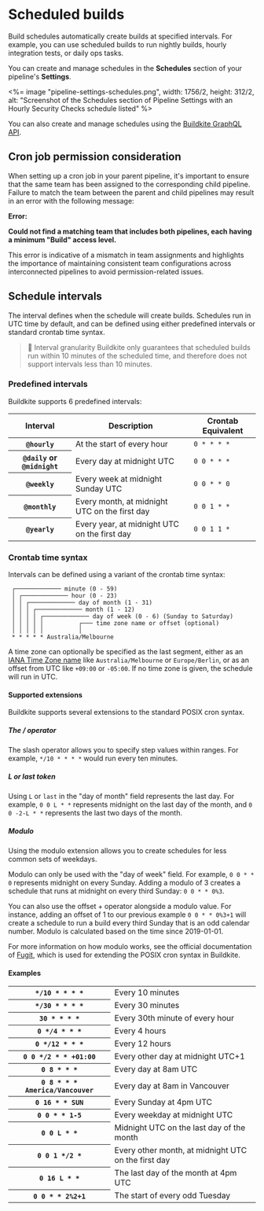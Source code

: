 # Scheduled builds

Build schedules automatically create builds at specified intervals. For example, you can use scheduled builds to run nightly builds, hourly integration tests, or daily ops tasks.

You can create and manage schedules in the **Schedules** section of your pipeline's **Settings**.

<%= image "pipeline-settings-schedules.png", width: 1756/2, height: 312/2, alt: "Screenshot of the Schedules section of Pipeline Settings with an Hourly Security Checks schedule listed" %>

You can also create and manage schedules using the [Buildkite GraphQL API](/docs/apis/graphql-api).

## Cron job permission consideration

When setting up a cron job in your parent pipeline, it's important to ensure that the same team has been assigned to the corresponding child pipeline. Failure to match the team between the parent and child pipelines may result in an error with the following message:

**Error:**

**Could not find a matching team that includes both pipelines, each having a minimum "Build" access level.**

This error is indicative of a mismatch in team assignments and highlights the importance of maintaining consistent team configurations across interconnected pipelines to avoid permission-related issues.

## Schedule intervals

The interval defines when the schedule will create builds. Schedules run in UTC time by default, and can be defined using either predefined intervals or standard crontab time syntax.

> 🚧 Interval granularity
> Buildkite only guarantees that scheduled builds run within 10 minutes of the scheduled time, and therefore does not support intervals less than 10 minutes.

### Predefined intervals

Buildkite supports 6 predefined intervals:

<table>
  <thead>
    <tr><th>Interval</th><th>Description</th><th>Crontab Equivalent</th></tr>
  </thead>
  <tbody>
    <tr><th><code>@hourly</code></th><td>At the start of every hour</td><td><code>0 * * * *</code></td></tr>
    <tr><th><code>@daily</code> or <code>@midnight</code></th><td>Every day at midnight UTC</td><td><code>0 0 * * *</code></td></tr>
    <tr><th><code>@weekly</code></th><td>Every week at midnight Sunday UTC</td><td><code>0 0 * * 0</code></td></tr>
    <tr><th><code>@monthly</code></th><td>Every month, at midnight UTC on the first day</td><td><code>0 0 1 * *</code></td></tr>
    <tr><th><code>@yearly</code></th><td>Every year, at midnight UTC on the first day</td><td><code>0 0 1 1 *</code></td></tr>
  </tbody>
</table>

### Crontab time syntax

Intervals can be defined using a variant of the crontab time syntax:

```
 ┌───────────── minute (0 - 59)
 │ ┌───────────── hour (0 - 23)
 │ │ ┌───────────── day of month (1 - 31)
 │ │ │ ┌───────────── month (1 - 12)
 │ │ │ │ ┌───────────── day of week (0 - 6) (Sunday to Saturday)
 │ │ │ │ │          ┌─── time zone name or offset (optional)
 │ │ │ │ │          │
 * * * * * Australia/Melbourne
```

A time zone can optionally be specified as the last segment, either as an [IANA Time Zone name](https://en.wikipedia.org/wiki/List_of_tz_database_time_zones) like `Australia/Melbourne` or `Europe/Berlin`, or as an offset from UTC like `+09:00` or `-05:00`. If no time zone is given, the schedule will run in UTC.

#### Supported extensions

Buildkite supports several extensions to the standard POSIX cron syntax.

##### The / operator

The slash operator allows you to specify step values within ranges. For example, `*/10 * * * *` would run every ten minutes.

##### L or last token

Using `L` or `last` in the "day of month" field represents the last day. For example, `0 0 L * *` represents midnight on the last day of the month, and `0 0 -2-L * *` represents the last two days of the month.

##### Modulo

Using the modulo extension allows you to create schedules for less common sets of weekdays.

Modulo can only be used with the "day of week" field. For example, `0 0 * * 0` represents midnight on every Sunday. Adding a modulo of 3 creates a schedule that runs at midnight on every third Sunday: `0 0 * * 0%3`.

You can also use the offset + operator alongside a modulo value. For instance, adding an offset of 1 to our previous example `0 0 * * 0%3+1` will create a schedule to run a build every third Sunday that is an odd calendar number. Modulo is calculated based on the time since 2019-01-01.

For more information on how modulo works, see the official documentation of [Fugit](https://github.com/floraison/fugit?tab=readme-ov-file#the-modulo-extension), which is used for extending the POSIX cron syntax in Buildkite.

#### Examples

<table>
  <tr><th><code>*/10 * * * *</code></th><td>Every 10 minutes</td></tr>
  <tr><th><code>*/30 * * * *</code></th><td>Every 30 minutes</td></tr>
  <tr><th><code>30 * * * *</code></th><td>Every 30th minute of every hour</td></tr>
  <tr><th><code>0 */4 * * *</code></th><td>Every 4 hours</td></tr>
  <tr><th><code>0 */12 * * *</code></th><td>Every 12 hours</td></tr>
  <tr><th><code>0 0 */2 * * +01:00</code></th><td>Every other day at midnight UTC+1</td></tr>
  <tr><th><code>0 8 * * *</code></th><td>Every day at 8am UTC</td></tr>
  <tr><th><code>0 8 * * * America/Vancouver</code></th><td>Every day at 8am in Vancouver</td></tr>
  <tr><th><code>0 16 * * SUN</code></th><td>Every Sunday at 4pm UTC</td></tr>
  <tr><th><code>0 0 * * 1-5</code></th><td>Every weekday at midnight UTC</td></tr>
  <tr><th><code>0 0 L * *</code></th><td>Midnight UTC on the last day of the month</td></tr>
  <tr><th><code>0 0 1 */2 *</code></th><td>Every other month, at midnight UTC on the first day</td></tr>
  <tr><th><code>0 16 L * *</code></th><td>The last day of the month at 4pm UTC</td></tr>
  <tr><th><code>0 0 * * 2%2+1</code></th><td>The start of every odd Tuesday</td></tr>
</table>
